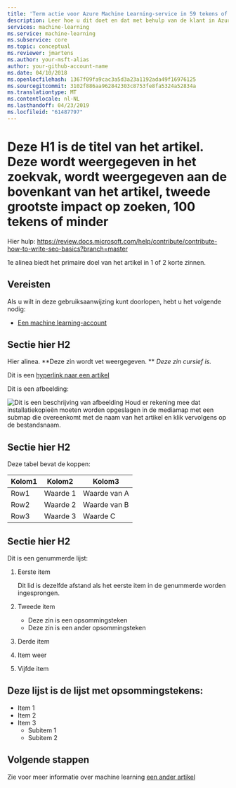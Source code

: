 ```yaml
---
title: 'Term actie voor Azure Machine Learning-service in 59 tekens of minder. De naam Azure Machine Learning bevatten. Hier titel testen https://moz.com/learn/seo/title-tag (voorbeeld: implementeren van webservices in Python met Azure Machine Learning-service)'
description: Leer hoe u dit doet en dat met behulp van de klant in Azure Machine Learning woorden. Deze tekenreeks beschrijving van het artikel in 115 tot 145 tekens. Zoekmachineoptimalisatie actieve werkwoorden soort hier gebruiken. Deze informatie wordt weergegeven in de inline van de pagina zoeken met de datumstempel artikel. Als uw para inleiding de bedoeling van uw artikel beschrijft, kunt u deze hier bewerkt voor lengte.
services: machine-learning
ms.service: machine-learning
ms.subservice: core
ms.topic: conceptual
ms.reviewer: jmartens
ms.author: your-msft-alias
author: your-github-account-name
ms.date: 04/10/2018
ms.openlocfilehash: 1367f09fa9cac3a5d3a23a1192ada49f16976125
ms.sourcegitcommit: 3102f886aa962842303c8753fe8fa5324a52834a
ms.translationtype: MT
ms.contentlocale: nl-NL
ms.lasthandoff: 04/23/2019
ms.locfileid: "61487797"
---
```

# <a name="this-h1-is-the-title-of-the-article-it-appears-in-search-appears-at-the-top-of-article-second-greatest-impact-on-search-100-chars-or-less"></a>Deze H1 is de titel van het artikel. Deze wordt weergegeven in het zoekvak, wordt weergegeven aan de bovenkant van het artikel, tweede grootste impact op zoeken, 100 tekens of minder

Hier hulp: https://review.docs.microsoft.com/help/contribute/contribute-how-to-write-seo-basics?branch=master


1e alinea biedt het primaire doel van het artikel in 1 of 2 korte zinnen. 

## <a name="prerequisites"></a>Vereisten
Als u wilt in deze gebruiksaanwijzing kunt doorlopen, hebt u het volgende nodig:
- [Een machine learning-account](template-howto.md)

## <a name="section-here-h2"></a>Sectie hier H2 
Hier alinea. 
**Deze zin wordt vet weergegeven. ** 
 *Deze zin cursief is.*

Dit is een [hyperlink naar een artikel](./template-concepts.md)

Dit is een afbeelding:

![Dit is een beschrijving van afbeelding](media/overview-what-is-azure-ml/aml-concepts.png) Houd er rekening mee dat installatiekopieën moeten worden opgeslagen in de mediamap met een submap die overeenkomt met de naam van het artikel en klik vervolgens op de bestandsnaam.

## <a name="section-here-h2"></a>Sectie hier H2
Deze tabel bevat de koppen:

|Kolom1  |Kolom2  |Kolom3  |
|---------|---------|---------|
|Row1|Waarde 1|Waarde van A|
|Row2|Waarde 2|Waarde van B|
|Row3|Waarde 3|Waarde C|

## <a name="section-here-h2"></a>Sectie hier H2
Dit is een genummerde lijst:

1. Eerste item

   Dit lid is dezelfde afstand als het eerste item in de genummerde worden ingesprongen.

2. Tweede item
   - Deze zin is een opsommingsteken
   - Deze zin is een ander opsommingsteken

3. Derde item

4. Item weer

5. Vijfde item

## <a name="this-list-is-bulleted-list"></a>Deze lijst is de lijst met opsommingstekens:
- Item 1
- Item 2
- Item 3
  - Subitem 1
  - Subitem 2


## <a name="next-steps"></a>Volgende stappen

Zie voor meer informatie over machine learning [een ander artikel](template-howto.md)
